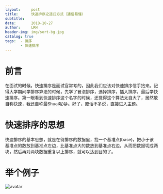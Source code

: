 ```yaml
---
layout:     post
title:      快速排序之递归方式（通俗易懂）
subtitle:   
date:       2018-10-27
author:     LRH
header-img: img/sort-bg.jpg
catalog: true
tags:  - 排序
       - 快速排序
---
```

# 前言
在面试的时候，快速排序是面试官常考的，因此我们应该对快速排序信手拈来。记得大学期间学排序算法的时候，先学了冒泡排序，选择排序，插入排序，最后学快速排序。第一眼看到快速排序这个名字的时候，还觉得这个算法太自大了，居然敢自称快速，我还自称最Shuai呢😂。好了，废话不多说，直接进入主题。
# 快速排序的思想
快速排序的基本思想，就是在待排序的数据里，找一个基准点(base)，把小于该基准点的数放到基准点左边，比基准点大的数放到基准点右边，从而把数据切成两块，然后再对两块数据重复以上排序，就可以达到目的了。
# 举个例子
![avatar](153011490.github.io/img/post-bg-digital-native.jpg)
